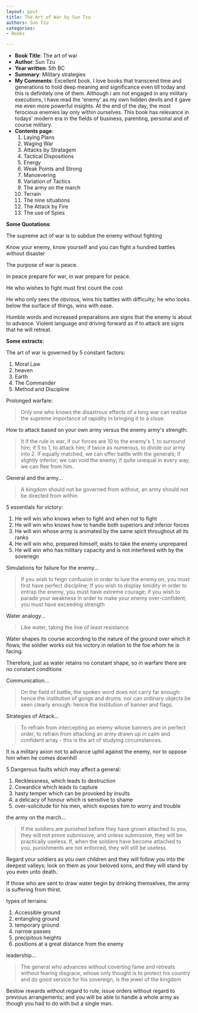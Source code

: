 ```yaml
---
layout: post
title: The Art of War by Sun Tzu
authors: Sun Tzu
categories:
- Books

---
```



- **Book Title**: The art of war
- **Author**: Sun Tzu
- **Year written**: 5th BC
- **Summary**: Military strategies
- **My Comments**: Excellent book. I love books that transcend time and generations to hold deep meaning and significance even till today and this is definitely one of them. Although i am not engaged in any military executions, I have read the 'enemy' as my own hidden devils and it gave me even more powerful insights. At the end of the day, the most ferocious enemies lay only within ourselves. This book has relevance in todays' modern era in the fields of business, parenting, personal and of course military.
- **Contents page**:
  1. Laying Plans
  2. Waging War
  3. Attacks by Stratagem
  4. Tactical Dispositions
  5. Energy
  6. Weak Points and Strong
  7. Manoevering
  8. Variation of Tactics
  9. The army on the march
  10. Terrain
  11. The nine situations
  12. The Attack by Fire
  13. The use of Spies

**Some Quotations**:

The supreme act of war is to subdue the enemy without fighting

Know your enemy, know yourself and you can fight a hundred battles without disaster

The purpose of war is peace.

In peace prepare for war, in war prepare for peace.

He who wishes to fight must first count the cost

He who only sees the obvious, wins his battles with difficulty; he who looks below the surface of things, wins with ease.

Humble words and increased preparations are signs that the enemy is about to advance. Violent language and driving forward as if to attack are signs that he will retreat.

**Some extracts**:

The art of war is governed by 5 constant factors:

1. Moral Law
2. heaven
3. Earth
4. The Commander
5. Method and Discipline

Prolonged warfare:

> Only one who knows the disastrous effects of a long war can realise the supreme importance of rapidity in bringing it to a close.

How to attack based on your own army versus the enemy army's strength:

> It if the rule in war, if our forces are 10 to the enemy's 1, to surround him; if 5 to 1, to attack him; if twice as numerous, to divide our army into 2. If equally matched, we can offer battle with the generals; if slightly inferior, we can void the enemy; if quite unequal in every way, we can flee from him.

General and the army...

> A kingdom should not be governed from without, an army should not be directed from within

5 essentials for victory:

1. He will win who knows when to fight and when not to fight
2. He will win who knows how to handle both superiors and inferior forces
3. He will win whose army is animated by the same spirit throughout all its ranks
4. He will win who, prepared himself, waits to take the enemy unprepared
5. He will win who has military capacity and is not interfered with by the soveriegn

Simulations for failure for the enemy...

> If you wish to feign confusion in order to lure the enemy on, you must first have perfect discipline; If you wish to display timidity in order to entrap the enemy, you must have extreme courage; if you wish to parade your weakness in order to make your enemy over-confident; you must have exceeding strength

Water analogy...

> Like water, taking the line of least resistance

Water shapes its course according to the nature of the ground over which it flows; the soldier works out his victory in relation to the foe whom he is facing.

Therefore, just as water retains no constant shape, so in warfare there are no constant conditions

Communication...

> On the field of battle, the spoken word does not carry far enough: hence the institution of gongs and drums. nor can ordinary objects be seen clearly enough: hence the institution of banner and flags. 

Strategies of Attack...

> To refrain from intercepting an enemy whose banners are in perfect order, to refrain from attacking an army drawn up in calm and confident array - this is the art of studying circumstances.

It is a military axion not to advance uphil against the enemy, nor to oppose him when he comes downhill

5 Dangerous faults which may affect a general:

1. Recklessness, which leads to destruction
2. Cowardice which leads to capture
3. hasty temper which can be provoked by insults
4. a delicacy of honour which is sensitive to shame
5. over-solicitude for his men, which exposes him to worry and trouble

the army on the march...

> If the soldiers are punished before they have grown attached to you, they will not prove submissive; and unless submissive, they will be practically useless. If, when the soldiers have become attached to you, punishments are not enforced, they will still be useless.

Regard your soldiers as you own children and they will follow you into the deepest valleys; look on them as your beloved sons, and they will stand by you even unto death.

If those who are sent to draw water begin by drinking themselves, the army is suffering from thirst.

types of terrains:

1. Accessible ground
2. entangling ground
3. temporary ground
4. narrow passes
5. precipitous heights
6. positions at a great distance from the enemy

leadership...

> The general who advances without coverting fame and retreats without fearing disgrace, whose only thought is to protect his country and do good service for his sovereign, is the jewel of the kingdom

Bestow rewards without regard to rule, issue orders without regard to previous arrangements; and you will be able to handle a whole army as though you had to do with but a single man.
